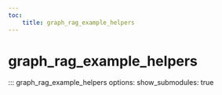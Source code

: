 ```yaml
---
toc:
    title: graph_rag_example_helpers
---
```


# graph_rag_example_helpers

::: graph_rag_example_helpers
    options:
        show_submodules: true